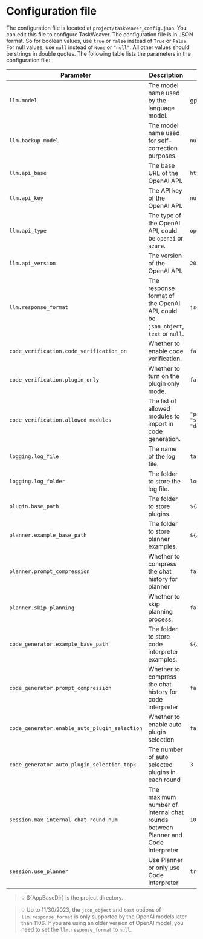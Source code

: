 
# Configuration file
The configuration file is located at `project/taskweaver_config.json`. 
You can edit this file to configure TaskWeaver.
The configuration file is in JSON format. So for boolean values, use `true` or `false` instead of `True` or `False`. 
For null values, use `null` instead of `None` or `"null"`. All other values should be strings in double quotes.
The following table lists the parameters in the configuration file:




| Parameter                                | Description                                                                      | Default Value                                                                          |
|------------------------------------------|----------------------------------------------------------------------------------|----------------------------------------------------------------------------------------|
| `llm.model`                              | The model name used by the language model.                                       | gpt-4                                                                                  |
| `llm.backup_model`                       | The model name used for self-correction purposes.                                | `null`                                                                                 |
| `llm.api_base`                           | The base URL of the OpenAI API.                                                  | `https://api.openai.com/v1`                                                            |
| `llm.api_key`                            | The API key of the OpenAI API.                                                   | `null`                                                                                 |
| `llm.api_type`                           | The type of the OpenAI API, could be `openai` or `azure`.                        | `openai`                                                                               |
| `llm.api_version`                        | The version of the OpenAI API.                                                   | `2023-07-01-preview`                                                                   |
| `llm.response_format`                    | The response format of the OpenAI API, could be `json_object`, `text` or `null`. | `json_object`                                                                          |
| `code_verification.code_verification_on` | Whether to enable code verification.                                             | `false`                                                                                |
| `code_verification.plugin_only`          | Whether to turn on the plugin only mode.                                         | `false`                                                                                |
 | `code_verification.allowed_modules`      | The list of allowed modules to import in code generation.                        | `"pandas", "matplotlib", "numpy", "sklearn", "scipy", "seaborn", "datetime", "typing"` |
| `logging.log_file`                       | The name of the log file.                                                        | `taskweaver.log`                                                                       |
| `logging.log_folder`                     | The folder to store the log file.                                                | `logs`                                                                                 |
| `plugin.base_path`                       | The folder to store plugins.                                                     | `${AppBaseDir}/plugins`                                                                |
| `planner.example_base_path`              | The folder to store planner examples.                                            | `${AppBaseDir}/planner_examples`                                                       |
| `planner.prompt_compression`             | Whether to compress the chat history for planner                                 | `false`                                                                                | 
| `planner.skip_planning`                  | Whether to skip planning process.                                                | `false`                                                                                | 
| `code_generator.example_base_path`       | The folder to store code interpreter examples.                                   | `${AppBaseDir}/codeinterpreter_examples`                                               |
| `code_generator.prompt_compression`      | Whether to compress the chat history for code interpreter                        | `false`                                                                                |
| `code_generator.enable_auto_plugin_selection`   | Whether to enable auto plugin selection                                          | `false`                                                                                |
| `code_generator.auto_plugin_selection_topk` | The number of auto selected plugins  in each round                               | `3`                                                                                    |
| `session.max_internal_chat_round_num`    | The maximum number of internal chat rounds between Planner and Code Interpreter  | `10`                                                                                   |
| `session.use_planner`              | Use Planner or only use Code Interpreter                                         | `true`                                                                                 |
> 💡 ${AppBaseDir} is the project directory.

> 💡 Up to 11/30/2023, the `json_object` and `text` options of `llm.response_format` is only supported by the OpenAI models later than 1106. If you are using an older version of OpenAI model, you need to set the `llm.response_format` to `null`.
